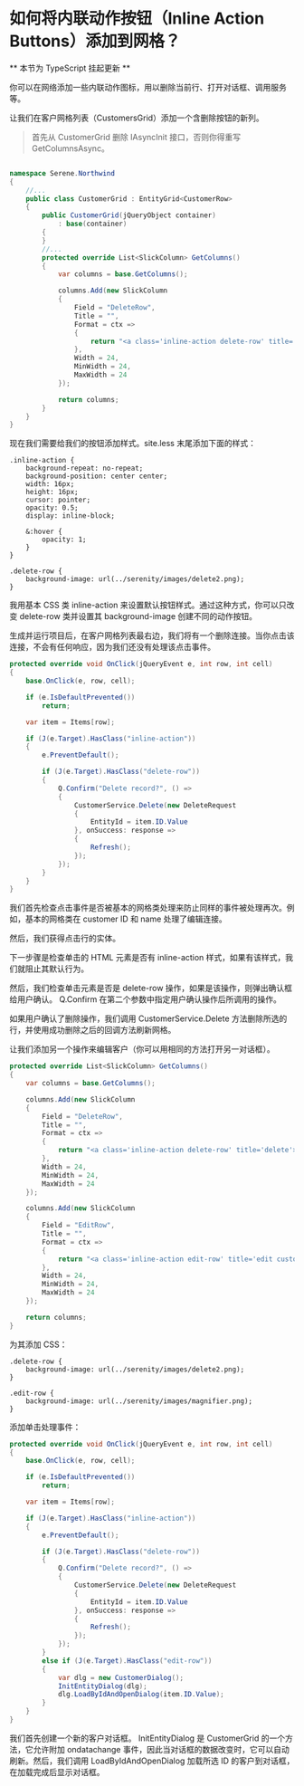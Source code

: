 # 如何将内联动作按钮（Inline Action Buttons）添加到网格？

** 本节为 TypeScript 挂起更新 **

你可以在网络添加一些内联动作图标，用以删除当前行、打开对话框、调用服务等。

让我们在客户网格列表（CustomersGrid）添加一个含删除按钮的新列。 

> 首先从 CustomerGrid 删除 IAsyncInit 接口，否则你得重写 GetColumnsAsync。


```cs

namespace Serene.Northwind
{
    //...
    public class CustomerGrid : EntityGrid<CustomerRow>
    {
        public CustomerGrid(jQueryObject container)
            : base(container)
        {
        }
        //...
        protected override List<SlickColumn> GetColumns()
        {
            var columns = base.GetColumns();

            columns.Add(new SlickColumn
            {
                Field = "DeleteRow",
                Title = "",
                Format = ctx =>
                {
                    return "<a class='inline-action delete-row' title='delete'></a>";
                },
                Width = 24,
                MinWidth = 24,
                MaxWidth = 24                
            });

            return columns;
        }
    }
}
```

现在我们需要给我们的按钮添加样式。site.less 末尾添加下面的样式：

```less
.inline-action {
    background-repeat: no-repeat;
    background-position: center center;
    width: 16px;
    height: 16px;
    cursor: pointer;
    opacity: 0.5;
    display: inline-block;

    &:hover {
        opacity: 1;
    }
}

.delete-row {
    background-image: url(../serenity/images/delete2.png);
}
```

我用基本 CSS 类 inline-action 来设置默认按钮样式。通过这种方式，你可以只改变 delete-row 类并设置其 background-image 创建不同的动作按钮。

生成并运行项目后，在客户网格列表最右边，我们将有一个删除连接。当你点击该连接，不会有任何响应，因为我们还没有处理该点击事件。

```cs
protected override void OnClick(jQueryEvent e, int row, int cell)
{
    base.OnClick(e, row, cell);

    if (e.IsDefaultPrevented())
        return;

    var item = Items[row];

    if (J(e.Target).HasClass("inline-action"))
    {
        e.PreventDefault();

        if (J(e.Target).HasClass("delete-row"))
        {
            Q.Confirm("Delete record?", () =>
            {
                CustomerService.Delete(new DeleteRequest
                {
                    EntityId = item.ID.Value
                }, onSuccess: response => 
                {
                    Refresh();
                });
            });
        }
    }
}
```

我们首先检查点击事件是否被基本的网格类处理来防止同样的事件被处理再次。例如，基本的网格类在 customer ID 和 name 处理了编辑连接。

然后，我们获得点击行的实体。

下一步骤是检查单击的 HTML 元素是否有 inline-action 样式，如果有该样式，我们就阻止其默认行为。 

然后，我们检查单击元素是否是 delete-row 操作，如果是该操作，则弹出确认框给用户确认。 Q.Confirm 在第二个参数中指定用户确认操作后所调用的操作。 

如果用户确认了删除操作，我们调用 CustomerService.Delete 方法删除所选的行，并使用成功删除之后的回调方法刷新网格。 

让我们添加另一个操作来编辑客户（你可以用相同的方法打开另一对话框）。

```cs
protected override List<SlickColumn> GetColumns()
{
    var columns = base.GetColumns();

    columns.Add(new SlickColumn
    {
        Field = "DeleteRow",
        Title = "",
        Format = ctx =>
        {
            return "<a class='inline-action delete-row' title='delete'></a>";
        },
        Width = 24,
        MinWidth = 24,
        MaxWidth = 24
    });

    columns.Add(new SlickColumn
    {
        Field = "EditRow",
        Title = "",
        Format = ctx =>
        {
            return "<a class='inline-action edit-row' title='edit customer'></a>";
        },
        Width = 24,
        MinWidth = 24,
        MaxWidth = 24
    });

    return columns;
}
```

为其添加 CSS：

```less
.delete-row {
    background-image: url(../serenity/images/delete2.png);
}

.edit-row {
    background-image: url(../serenity/images/magnifier.png);
}
```

添加单击处理事件：

```cs
protected override void OnClick(jQueryEvent e, int row, int cell)
{
    base.OnClick(e, row, cell);

    if (e.IsDefaultPrevented())
        return;

    var item = Items[row];

    if (J(e.Target).HasClass("inline-action"))
    {
        e.PreventDefault();

        if (J(e.Target).HasClass("delete-row"))
        {
            Q.Confirm("Delete record?", () =>
            {
                CustomerService.Delete(new DeleteRequest
                {
                    EntityId = item.ID.Value
                }, onSuccess: response => 
                {
                    Refresh();
                });
            });
        }
        else if (J(e.Target).HasClass("edit-row"))
        {
            var dlg = new CustomerDialog();
            InitEntityDialog(dlg);
            dlg.LoadByIdAndOpenDialog(item.ID.Value);
        }
    }
}
```

我们首先创建一个新的客户对话框。 InitEntityDialog  是 CustomerGrid 的一个方法，它允许附加 ondatachange 事件，因此当对话框的数据改变时，它可以自动刷新。然后，我们调用 LoadByIdAndOpenDialog 加载所选 ID 的客户到对话框，在加载完成后显示对话框。 




